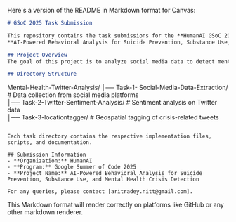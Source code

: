Here's a version of the README in Markdown format for Canvas:

```markdown
# GSoC 2025 Task Submission

This repository contains the task submissions for the **HumanAI GSoC 2025** project:  
**AI-Powered Behavioral Analysis for Suicide Prevention, Substance Use, and Mental Health Crisis Detection with Longitudinal Geospatial Crisis Trend Analysis.**

## Project Overview
The goal of this project is to analyze social media data to detect mental health crises, substance use trends, and suicide risk using AI-powered techniques. Additionally, geospatial trends are analyzed to understand the crisis distribution over time.

## Directory Structure

```
Mental-Health-Twitter-Analysis/
│── Task-1- Social-Media-Data-Extraction/   # Data collection from social media platforms  
│── Task-2-Twitter-Sentiment-Analysis/      # Sentiment analysis on Twitter data  
│── Task-3-locationtagger/                  # Geospatial tagging of crisis-related tweets  
```

Each task directory contains the respective implementation files, scripts, and documentation.

## Submission Information
- **Organization:** HumanAI  
- **Program:** Google Summer of Code 2025  
- **Project Name:** AI-Powered Behavioral Analysis for Suicide Prevention, Substance Use, and Mental Health Crisis Detection

For any queries, please contact [aritradey.nitt@gmail.com].
```

This Markdown format will render correctly on platforms like GitHub or any other markdown renderer.